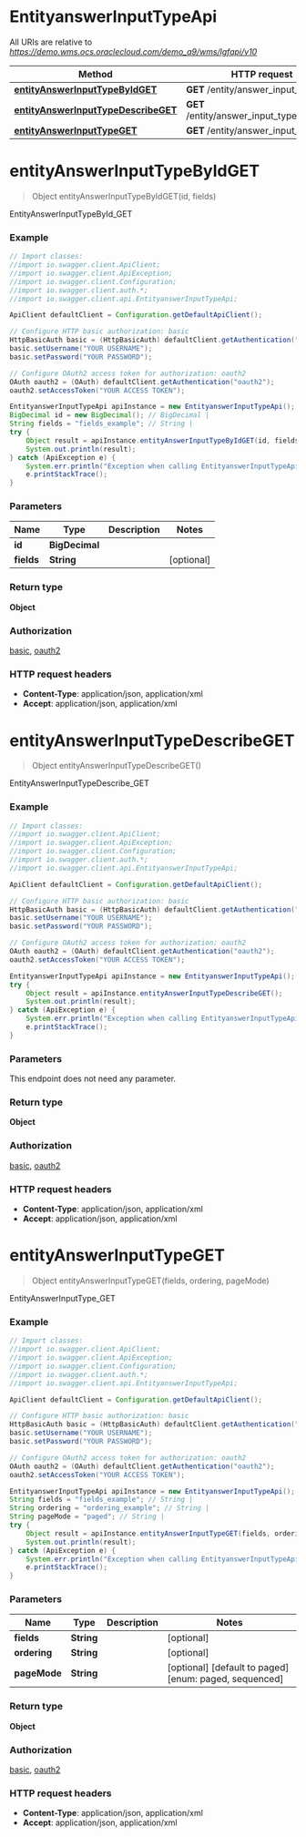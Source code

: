 # EntityanswerInputTypeApi

All URIs are relative to *https://demo.wms.ocs.oraclecloud.com/demo_a9/wms/lgfapi/v10*

Method | HTTP request | Description
------------- | ------------- | -------------
[**entityAnswerInputTypeByIdGET**](EntityanswerInputTypeApi.md#entityAnswerInputTypeByIdGET) | **GET** /entity/answer_input_type/{id} | EntityAnswerInputTypeById_GET
[**entityAnswerInputTypeDescribeGET**](EntityanswerInputTypeApi.md#entityAnswerInputTypeDescribeGET) | **GET** /entity/answer_input_type/describe | EntityAnswerInputTypeDescribe_GET
[**entityAnswerInputTypeGET**](EntityanswerInputTypeApi.md#entityAnswerInputTypeGET) | **GET** /entity/answer_input_type | EntityAnswerInputType_GET


<a name="entityAnswerInputTypeByIdGET"></a>
# **entityAnswerInputTypeByIdGET**
> Object entityAnswerInputTypeByIdGET(id, fields)

EntityAnswerInputTypeById_GET



### Example
```java
// Import classes:
//import io.swagger.client.ApiClient;
//import io.swagger.client.ApiException;
//import io.swagger.client.Configuration;
//import io.swagger.client.auth.*;
//import io.swagger.client.api.EntityanswerInputTypeApi;

ApiClient defaultClient = Configuration.getDefaultApiClient();

// Configure HTTP basic authorization: basic
HttpBasicAuth basic = (HttpBasicAuth) defaultClient.getAuthentication("basic");
basic.setUsername("YOUR USERNAME");
basic.setPassword("YOUR PASSWORD");

// Configure OAuth2 access token for authorization: oauth2
OAuth oauth2 = (OAuth) defaultClient.getAuthentication("oauth2");
oauth2.setAccessToken("YOUR ACCESS TOKEN");

EntityanswerInputTypeApi apiInstance = new EntityanswerInputTypeApi();
BigDecimal id = new BigDecimal(); // BigDecimal | 
String fields = "fields_example"; // String | 
try {
    Object result = apiInstance.entityAnswerInputTypeByIdGET(id, fields);
    System.out.println(result);
} catch (ApiException e) {
    System.err.println("Exception when calling EntityanswerInputTypeApi#entityAnswerInputTypeByIdGET");
    e.printStackTrace();
}
```

### Parameters

Name | Type | Description  | Notes
------------- | ------------- | ------------- | -------------
 **id** | **BigDecimal**|  |
 **fields** | **String**|  | [optional]

### Return type

**Object**

### Authorization

[basic](../README.md#basic), [oauth2](../README.md#oauth2)

### HTTP request headers

 - **Content-Type**: application/json, application/xml
 - **Accept**: application/json, application/xml

<a name="entityAnswerInputTypeDescribeGET"></a>
# **entityAnswerInputTypeDescribeGET**
> Object entityAnswerInputTypeDescribeGET()

EntityAnswerInputTypeDescribe_GET



### Example
```java
// Import classes:
//import io.swagger.client.ApiClient;
//import io.swagger.client.ApiException;
//import io.swagger.client.Configuration;
//import io.swagger.client.auth.*;
//import io.swagger.client.api.EntityanswerInputTypeApi;

ApiClient defaultClient = Configuration.getDefaultApiClient();

// Configure HTTP basic authorization: basic
HttpBasicAuth basic = (HttpBasicAuth) defaultClient.getAuthentication("basic");
basic.setUsername("YOUR USERNAME");
basic.setPassword("YOUR PASSWORD");

// Configure OAuth2 access token for authorization: oauth2
OAuth oauth2 = (OAuth) defaultClient.getAuthentication("oauth2");
oauth2.setAccessToken("YOUR ACCESS TOKEN");

EntityanswerInputTypeApi apiInstance = new EntityanswerInputTypeApi();
try {
    Object result = apiInstance.entityAnswerInputTypeDescribeGET();
    System.out.println(result);
} catch (ApiException e) {
    System.err.println("Exception when calling EntityanswerInputTypeApi#entityAnswerInputTypeDescribeGET");
    e.printStackTrace();
}
```

### Parameters
This endpoint does not need any parameter.

### Return type

**Object**

### Authorization

[basic](../README.md#basic), [oauth2](../README.md#oauth2)

### HTTP request headers

 - **Content-Type**: application/json, application/xml
 - **Accept**: application/json, application/xml

<a name="entityAnswerInputTypeGET"></a>
# **entityAnswerInputTypeGET**
> Object entityAnswerInputTypeGET(fields, ordering, pageMode)

EntityAnswerInputType_GET



### Example
```java
// Import classes:
//import io.swagger.client.ApiClient;
//import io.swagger.client.ApiException;
//import io.swagger.client.Configuration;
//import io.swagger.client.auth.*;
//import io.swagger.client.api.EntityanswerInputTypeApi;

ApiClient defaultClient = Configuration.getDefaultApiClient();

// Configure HTTP basic authorization: basic
HttpBasicAuth basic = (HttpBasicAuth) defaultClient.getAuthentication("basic");
basic.setUsername("YOUR USERNAME");
basic.setPassword("YOUR PASSWORD");

// Configure OAuth2 access token for authorization: oauth2
OAuth oauth2 = (OAuth) defaultClient.getAuthentication("oauth2");
oauth2.setAccessToken("YOUR ACCESS TOKEN");

EntityanswerInputTypeApi apiInstance = new EntityanswerInputTypeApi();
String fields = "fields_example"; // String | 
String ordering = "ordering_example"; // String | 
String pageMode = "paged"; // String | 
try {
    Object result = apiInstance.entityAnswerInputTypeGET(fields, ordering, pageMode);
    System.out.println(result);
} catch (ApiException e) {
    System.err.println("Exception when calling EntityanswerInputTypeApi#entityAnswerInputTypeGET");
    e.printStackTrace();
}
```

### Parameters

Name | Type | Description  | Notes
------------- | ------------- | ------------- | -------------
 **fields** | **String**|  | [optional]
 **ordering** | **String**|  | [optional]
 **pageMode** | **String**|  | [optional] [default to paged] [enum: paged, sequenced]

### Return type

**Object**

### Authorization

[basic](../README.md#basic), [oauth2](../README.md#oauth2)

### HTTP request headers

 - **Content-Type**: application/json, application/xml
 - **Accept**: application/json, application/xml

